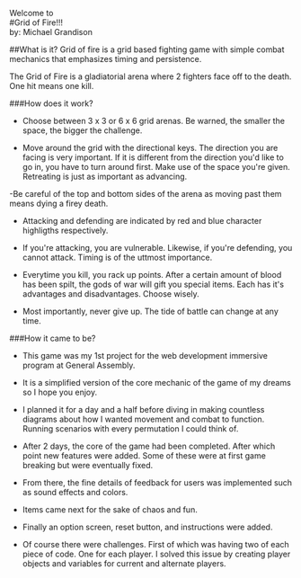 Welcome to 
<br>
#Grid of Fire!!!
<br>
by: Michael Grandison


##What is it?
Grid of fire is a grid based fighting game with simple combat mechanics that emphasizes timing and persistence.

The Grid of Fire is a gladiatorial arena where 2 fighters face off to the death. One hit means one kill.

###How does it work?

- Choose between 3 x 3 or 6 x 6 grid arenas. Be warned, the smaller the space, the bigger the challenge. 

- Move around the grid with the directional keys. The direction you are facing is very important. If it is different from the direction you'd like to go in, you have to turn around first. Make use of the space you're given. Retreating is just as important as advancing.

-Be careful of the top and bottom sides of the arena as moving past them means dying a firey death.

- Attacking and defending are indicated by red and blue character highligths respectively.

- If you're attacking, you are vulnerable. Likewise, if you're defending, you cannot attack. Timing is of the uttmost importance.

- Everytime you kill, you rack up points. After a certain amount of blood has been spilt, the gods of war will gift you special items. Each has it's advantages and disadvantages. Choose wisely.

- Most importantly, never give up. The tide of battle can change at any time.

###How it came to be? 

- This game was my 1st project for the web development immersive program at General Assembly.

- It is a simplified version of the core mechanic of the game of my dreams so I hope you enjoy.

- I planned it for a day and a half before diving in making countless diagrams about how I wanted movement and combat to function. Running scenarios with every permutation I could think of.

- After 2 days, the core of the game had been completed. After which point new features were added. Some of these were at first game breaking but were eventually fixed.

- From there, the fine details of feedback for users was implemented such as sound effects and colors.

- Items came next for the sake of chaos and fun.

- Finally an option screen, reset button, and instructions were added. 

- Of course there were challenges. First of which was having two of each piece of code. One for each player. I solved this issue by creating player objects and variables for current and alternate players.

